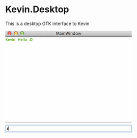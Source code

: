 Kevin.Desktop
==========
This is a desktop GTK interface to Kevin

![alt tag](https://raw.githubusercontent.com/OperationKevin/Kevin.Desktop/master/show.gif)
